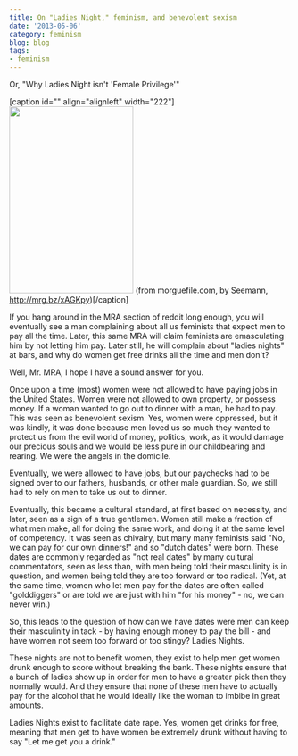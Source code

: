 ```yaml
---
title: On "Ladies Night," feminism, and benevolent sexism
date: '2013-05-06'
category: feminism
blog: blog
tags:
- feminism
---
```


Or, "Why Ladies Night isn't 'Female Privilege'"

[caption id="" align="alignleft" width="222"]<img src="http://mrg.bz/pDUAt1" alt="" width="222" height="335" /> (from morguefile.com, by Seemann, http://mrg.bz/xAGKpy)[/caption]

If you hang around in the MRA section of reddit long enough, you will eventually see a man complaining about all us feminists that expect men to pay all the time. Later, this same MRA will claim feminists are emasculating him by not letting him pay. Later still, he will complain about "ladies nights" at bars, and why do women get free drinks all the time and men don't?

Well, Mr. MRA, I hope I have a sound answer for you.

<!--more-->

Once upon a time (most) women were not allowed to have paying jobs in the United States. Women were not allowed to own property, or possess money. If a woman wanted to go out to dinner with a man, he had to pay. This was seen as benevolent sexism. Yes, women were oppressed, but it was kindly, it was done because men loved us so much they wanted to protect us from the evil world of money, politics, work, as it would damage our precious souls and we would be less pure in our childbearing and rearing. We were the angels in the domicile.

Eventually, we were allowed to have jobs, but our paychecks had to be signed over to our fathers, husbands, or other male guardian. So, we still had to rely on men to take us out to dinner.

Eventually, this became a cultural standard, at first based on necessity, and later, seen as a sign of a true gentlemen. Women still make a fraction of what men make, all for doing the same work, and doing it at the same level of competency. It was seen as chivalry, but many many feminists said "No, we can pay for our own dinners!" and so "dutch dates" were born. These dates are commonly regarded as "not real dates" by many cultural commentators, seen as less than, with men being told their masculinity is in question, and women being told they are too forward or too radical. (Yet, at the same time, women who let men pay for the dates are often called "golddiggers" or are told we are just with him "for his money" - no, we can never win.)

So, this leads to the question of how can we have dates were men can keep their masculinity in tack - by having enough money to pay the bill - and have women not seem too forward or too stingy? Ladies Nights.

These nights are not to benefit women, they exist to help men get women drunk enough to score without breaking the bank. These nights ensure that a bunch of ladies show up in order for men to have a greater pick then they normally would. And they ensure that none of these men have to actually pay for the alcohol that he would ideally like the woman to imbibe in great amounts.

Ladies Nights exist to facilitate date rape. Yes, women get drinks for free, meaning that men get to have women be extremely drunk without having to say "Let me get you a drink."
